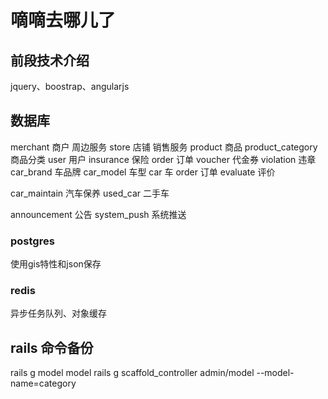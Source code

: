 # 嘀嘀去哪儿了

## 前段技术介绍
jquery、boostrap、angularjs

## 数据库
merchant 商户 周边服务
store 店铺 销售服务
product 商品
product_category 商品分类
user 用户
insurance 保险
order 订单
voucher 代金券
violation 违章
car_brand 车品牌
car_model 车型
car 车
order 订单
evaluate 评价

car_maintain 汽车保养
used_car 二手车

announcement 公告
system_push 系统推送

### postgres
使用gis特性和json保存

### redis
异步任务队列、对象缓存

## rails 命令备份
rails g model model
rails g scaffold_controller admin/model --model-name=category
